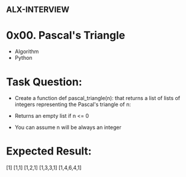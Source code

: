 ## ALX-INTERVIEW

# 0x00. Pascal's Triangle
* Algorithm
* Python

# Task 	Question:
* Create a function def pascal_triangle(n): that returns a list of lists of integers representing the Pascal's triangle of n:

* Returns an empty list if n <= 0
* You can assume n will be always an integer

# Expected Result:
 [1]
 [1,1]
 [1,2,1]
 [1,3,3,1]
 [1,4,6,4,1]
